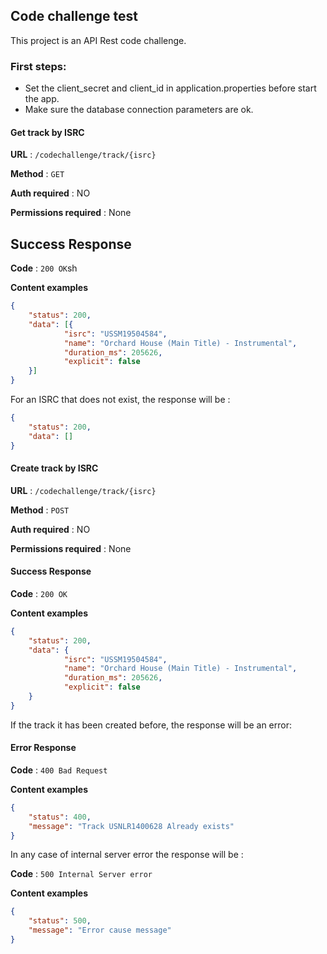 ## Code challenge test
This project is an API Rest code challenge.

### First steps:
- Set the client_secret and client_id  in application.properties before start the app.
- Make sure the database connection parameters are ok.


#### Get track by ISRC

**URL** : `/codechallenge/track/{isrc}`

**Method** : `GET`

**Auth required** : NO

**Permissions required** : None

## Success Response

**Code** : `200 OK`sh 

**Content examples**

```json
{
    "status": 200,
    "data": [{
            "isrc": "USSM19504584",
            "name": "Orchard House (Main Title) - Instrumental",
            "duration_ms": 205626,
            "explicit": false   
    }]
}
```
For an ISRC that does not exist, the response will be : 
```json
{
    "status": 200,
    "data": []
}
```

#### Create track by ISRC

**URL** : `/codechallenge/track/{isrc}`

**Method** : `POST`

**Auth required** : NO

**Permissions required** : None

#### Success Response

**Code** : `200 OK`

**Content examples**

```json
{
    "status": 200,
    "data": {
            "isrc": "USSM19504584",
            "name": "Orchard House (Main Title) - Instrumental",
            "duration_ms": 205626,
            "explicit": false   
    }
}
```
If the track it has been created before, the response will be an error: 

#### Error Response

**Code** : `400 Bad Request`

**Content examples**

```json
{
    "status": 400,
    "message": "Track USNLR1400628 Already exists"
}
```

In any case of internal server error the response will be : 

**Code** : `500 Internal Server error`

**Content examples**

```json
{
    "status": 500,
    "message": "Error cause message"
}
```
